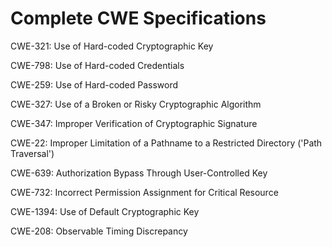 

# Complete CWE Specifications

CWE-321: Use of Hard-coded Cryptographic Key

CWE-798: Use of Hard-coded Credentials

CWE-259: Use of Hard-coded Password

CWE-327: Use of a Broken or Risky Cryptographic Algorithm

CWE-347: Improper Verification of Cryptographic Signature

CWE-22: Improper Limitation of a Pathname to a Restricted Directory ('Path Traversal')

CWE-639: Authorization Bypass Through User-Controlled Key

CWE-732: Incorrect Permission Assignment for Critical Resource

CWE-1394: Use of Default Cryptographic Key

CWE-208: Observable Timing Discrepancy